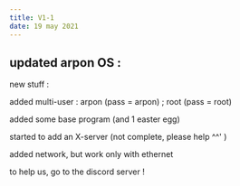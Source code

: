 ```yaml
---
title: V1-1
date: 19 may 2021
---
```

updated arpon OS :
---
new stuff :

added multi-user : arpon (pass = arpon) ; root (pass = root)

added some base program (and 1 easter egg)

started to add an X-server (not complete, please help ^^' )

added network, but work only with ethernet

to help us, go to the discord server !
